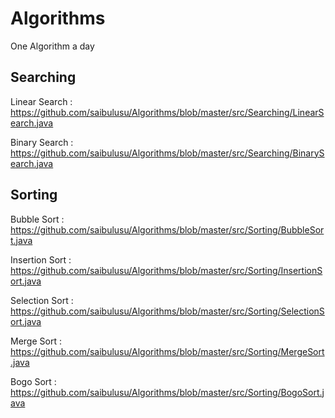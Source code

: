 # Algorithms

One Algorithm a day

## Searching

Linear Search : https://github.com/saibulusu/Algorithms/blob/master/src/Searching/LinearSearch.java

Binary Search : https://github.com/saibulusu/Algorithms/blob/master/src/Searching/BinarySearch.java



## Sorting
Bubble Sort : https://github.com/saibulusu/Algorithms/blob/master/src/Sorting/BubbleSort.java

Insertion Sort : https://github.com/saibulusu/Algorithms/blob/master/src/Sorting/InsertionSort.java

Selection Sort : https://github.com/saibulusu/Algorithms/blob/master/src/Sorting/SelectionSort.java

Merge Sort : https://github.com/saibulusu/Algorithms/blob/master/src/Sorting/MergeSort.java

Bogo Sort : https://github.com/saibulusu/Algorithms/blob/master/src/Sorting/BogoSort.java
